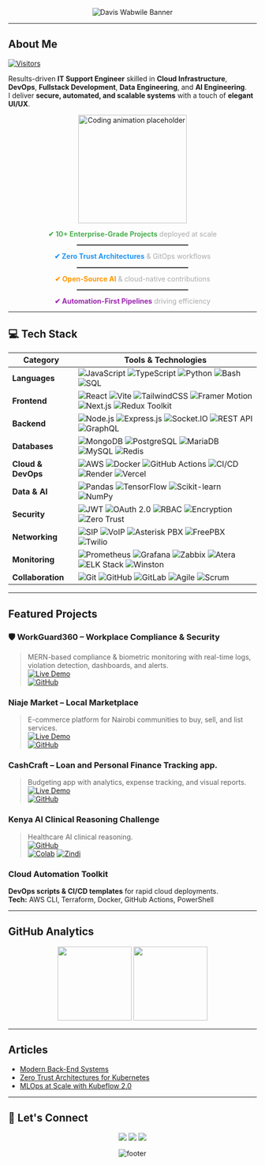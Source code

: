 <!-- Header Banner -->
<p align="center">
  <img src="https://capsule-render.vercel.app/api?type=waving&color=0:ff6ec4,100:7873f5&height=200&section=header&text=Davis%20Wabwile&fontSize=60&fontAlignY=35&animation=fadeIn&fontColor=ffffff&fontAlign=50&desc=Cloud%20%26%20DevOps%20Engineer%20•%20Fullstack%20Developer%20•%20IT%20%26%20Cybersecurity%20Specialist&descSize=18&descAlignY=55" alt="Davis Wabwile Banner" />
</p>


---

## About Me
[![Visitors](https://komarev.com/ghpvc/?username=Alphadavethedon&label=Profile%20Views&color=0e75b6&style=flat)](https://github.com/Alphadavethedon)  

Results-driven **IT Support Engineer** skilled in **Cloud Infrastructure**, **DevOps**, **Fullstack Development**, **Data Engineering**, and **AI Engineering**.  
I deliver **secure, automated, and scalable systems** with a touch of **elegant UI/UX**.

<div align="center">
  <img src="https://raw.githubusercontent.com/iampavangandhi/iampavangandhi/master/gifs/coder.gif" width="220" alt="Coding animation placeholder" />
</div>


<div align="center" style="line-height:1.1;">
  <p><strong style="color:#4CAF50;">✔ 10+ Enterprise-Grade Projects</strong> <span style="color:#aaa;">deployed at scale</span></p>
  <hr style="width:45%;border:0;border-top:1px solid #444;margin:2px 0;">
  <p><strong style="color:#2196F3;">✔ Zero Trust Architectures</strong> <span style="color:#aaa;">& GitOps workflows</span></p>
  <hr style="width:45%;border:0;border-top:1px solid #444;margin:2px 0;">
  <p><strong style="color:#FF9800;">✔ Open-Source AI</strong> <span style="color:#aaa;">& cloud-native contributions</span></p>
  <hr style="width:45%;border:0;border-top:1px solid #444;margin:2px 0;">
  <p><strong style="color:#9C27B0;">✔ Automation-First Pipelines</strong> <span style="color:#aaa;">driving efficiency</span></p>
</div>

---

## 💻 Tech Stack

| **Category** | **Tools & Technologies** |
|--------------|--------------------------|
| **Languages** | ![JavaScript](https://img.shields.io/badge/-JavaScript-F7DF1E?logo=javascript&logoColor=000) ![TypeScript](https://img.shields.io/badge/-TypeScript-3178C6?logo=typescript&logoColor=fff) ![Python](https://img.shields.io/badge/-Python-3776AB?logo=python&logoColor=fff) ![Bash](https://img.shields.io/badge/-Bash-4EAA25?logo=gnubash&logoColor=fff) ![SQL](https://img.shields.io/badge/-SQL-4479A1?logo=mysql&logoColor=fff) |
| **Frontend** | ![React](https://img.shields.io/badge/-React-61DAFB?logo=react&logoColor=000) ![Vite](https://img.shields.io/badge/-Vite-646CFF?logo=vite&logoColor=fff) ![TailwindCSS](https://img.shields.io/badge/-TailwindCSS-06B6D4?logo=tailwindcss&logoColor=fff) ![Framer Motion](https://img.shields.io/badge/-Framer%20Motion-0055FF?logo=framer&logoColor=fff) ![Next.js](https://img.shields.io/badge/-Next.js-000?logo=next.js&logoColor=fff) ![Redux Toolkit](https://img.shields.io/badge/-Redux%20Toolkit-764ABC?logo=redux&logoColor=fff) |
| **Backend** | ![Node.js](https://img.shields.io/badge/-Node.js-339933?logo=node.js&logoColor=fff) ![Express.js](https://img.shields.io/badge/-Express.js-000?logo=express&logoColor=fff) ![Socket.IO](https://img.shields.io/badge/-Socket.IO-010101?logo=socket.io&logoColor=fff) ![REST API](https://img.shields.io/badge/-REST-02569B?logo=swagger&logoColor=fff) ![GraphQL](https://img.shields.io/badge/-GraphQL-E10098?logo=graphql&logoColor=fff) |
| **Databases** | ![MongoDB](https://img.shields.io/badge/-MongoDB-47A248?logo=mongodb&logoColor=fff) ![PostgreSQL](https://img.shields.io/badge/-PostgreSQL-4169E1?logo=postgresql&logoColor=fff) ![MariaDB](https://img.shields.io/badge/-MariaDB-003545?logo=mariadb&logoColor=fff) ![MySQL](https://img.shields.io/badge/-MySQL-4479A1?logo=mysql&logoColor=fff) ![Redis](https://img.shields.io/badge/-Redis-DC382D?logo=redis&logoColor=fff) |
| **Cloud & DevOps** | ![AWS](https://img.shields.io/badge/-AWS-232F3E?logo=amazon-aws&logoColor=ff9900) ![Docker](https://img.shields.io/badge/-Docker-2496ED?logo=docker&logoColor=fff) ![GitHub Actions](https://img.shields.io/badge/-GitHub%20Actions-2088FF?logo=github-actions&logoColor=fff) ![CI/CD](https://img.shields.io/badge/-CI/CD-000?logo=gitlab&logoColor=fff) ![Render](https://img.shields.io/badge/-Render-000?logo=render&logoColor=fff) ![Vercel](https://img.shields.io/badge/-Vercel-000?logo=vercel&logoColor=fff) |
| **Data & AI** | ![Pandas](https://img.shields.io/badge/-Pandas-150458?logo=pandas&logoColor=fff) ![TensorFlow](https://img.shields.io/badge/-TensorFlow-FF6F00?logo=tensorflow&logoColor=fff) ![Scikit-learn](https://img.shields.io/badge/-Scikit--learn-F7931E?logo=scikit-learn&logoColor=fff) ![NumPy](https://img.shields.io/badge/-NumPy-013243?logo=numpy&logoColor=fff) |
| **Security** | ![JWT](https://img.shields.io/badge/-JWT-000?logo=jsonwebtokens&logoColor=fff) ![OAuth 2.0](https://img.shields.io/badge/-OAuth2-3E8EDE?logo=openid&logoColor=fff) ![RBAC](https://img.shields.io/badge/-RBAC-4B5563?logoColor=fff) ![Encryption](https://img.shields.io/badge/-Encryption-4B5563?logo=letsencrypt&logoColor=fff) ![Zero Trust](https://img.shields.io/badge/-Zero%20Trust-FF0000?logoColor=fff) |
| **Networking** | ![SIP](https://img.shields.io/badge/-SIP-00A4EF?logoColor=fff) ![VoIP](https://img.shields.io/badge/-VoIP-1E90FF?logoColor=fff) ![Asterisk PBX](https://img.shields.io/badge/-Asterisk%20PBX-F68A1E?logo=asterisk&logoColor=fff) ![FreePBX](https://img.shields.io/badge/-FreePBX-009688?logoColor=fff) ![Twilio](https://img.shields.io/badge/-Twilio-F22F46?logo=twilio&logoColor=fff) |
| **Monitoring** | ![Prometheus](https://img.shields.io/badge/-Prometheus-E6522C?logo=prometheus&logoColor=fff) ![Grafana](https://img.shields.io/badge/-Grafana-F46800?logo=grafana&logoColor=fff) ![Zabbix](https://img.shields.io/badge/-Zabbix-CC0000?logo=zabbix&logoColor=fff) ![Atera](https://img.shields.io/badge/-Atera-00ADEF?logoColor=fff) ![ELK Stack](https://img.shields.io/badge/-ELK%20Stack-005571?logo=elasticstack&logoColor=fff) ![Winston](https://img.shields.io/badge/-Winston%20Logger-000?logo=nodedotjs&logoColor=fff) |
| **Collaboration** | ![Git](https://img.shields.io/badge/-Git-F05032?logo=git&logoColor=fff) ![GitHub](https://img.shields.io/badge/-GitHub-181717?logo=github&logoColor=fff) ![GitLab](https://img.shields.io/badge/-GitLab-FC6D26?logo=gitlab&logoColor=fff) ![Agile](https://img.shields.io/badge/-Agile-009688?logo=scrumalliance&logoColor=fff) ![Scrum](https://img.shields.io/badge/-Scrum-7952B3?logoColor=fff) |


---

## Featured Projects
### 🛡 WorkGuard360 – Workplace Compliance & Security
> MERN-based compliance & biometric monitoring with real-time logs, violation detection, dashboards, and alerts.  
[![Live Demo](https://img.shields.io/badge/Live_Demo-Click-brightgreen?style=for-the-badge)](https://workguard360.vercel.app)  
[![GitHub](https://img.shields.io/badge/Source_Code-GitHub-black?style=for-the-badge&logo=github)](https://github.com/Alphadavethedon/Workguard360)

###  Niaje Market – Local Marketplace
> E-commerce platform for Nairobi communities to buy, sell, and list services.  
[![Live Demo](https://img.shields.io/badge/Live_Demo-Click-brightgreen?style=for-the-badge)](https://niajemarket.netlify.app)  
[![GitHub](https://img.shields.io/badge/Source_Code-GitHub-black?style=for-the-badge&logo=github)](https://github.com/Alphadavethedon/Niaje-Market-Frontend-)

###  CashCraft – Loan and Personal Finance Tracking app.
> Budgeting app with analytics, expense tracking, and visual reports.  
[![Live Demo](https://img.shields.io/badge/Live_Demo-Click-brightgreen?style=for-the-badge)](https://cashcraftapp.netlify.app)  
[![GitHub](https://img.shields.io/badge/Source_Code-GitHub-black?style=for-the-badge&logo=github)](https://github.com/Alphadavethedon/CASH-CRAFT-FRONTEND)

###  Kenya AI Clinical Reasoning Challenge
> Healthcare AI clinical reasoning.  
[![GitHub](https://img.shields.io/badge/Source_Code-GitHub-black?style=for-the-badge&logo=github)](https://github.com/Alphadavethedon/kenya-clinical-reasoning-challenge)  
[![Colab](https://img.shields.io/badge/Open_in-Colab-F9AB00?logo=google-colab)](https://colab.research.google.com/drive/1w4WfgLFlHjdQCGI5he4jTTUKGwG-Dh_e) [![Zindi](https://img.shields.io/badge/Zindi-Certificate-8A2BE2)](https://zindi.africa/users/DonDave/competitions/certificate)

###  Cloud Automation Toolkit
**DevOps scripts & CI/CD templates** for rapid cloud deployments.  
**Tech:** AWS CLI, Terraform, Docker, GitHub Actions, PowerShell  

---

## GitHub Analytics
<p align="center">
  <img src="https://github-readme-stats.vercel.app/api?username=Alphadavethedon&show_icons=true&theme=transparent&hide_border=true" height="150"/>
  <img src="https://streak-stats.demolab.com?user=Alphadavethedon&theme=transparent&hide_border=true" height="150"/>
</p>

---

## Articles
- [Modern Back-End Systems](https://medium.com/@davewabwile/mastering-modern-backend-systems-a-practical-guide-to-apis-architecture-and-scalability-02f6501f7792)  
- [Zero Trust Architectures for Kubernetes](https://medium.com/@davewabwile)  
- [MLOps at Scale with Kubeflow 2.0](https://medium.com/@davewabwile)  

---

## 🤝 Let's Connect
<p align="center">
  <a href="https://www.linkedin.com/in/davis-wabwile/" target="_blank"><img src="https://img.shields.io/badge/LinkedIn-0077B5?style=for-the-badge&logo=linkedin&logoColor=white"/></a>
  <a href="mailto:daviswabwile@gmail.com" target="_blank"><img src="https://img.shields.io/badge/Email-D14836?style=for-the-badge&logo=gmail&logoColor=white"/></a>
  <a href="https://davisportfolio.vercel.app" target="_blank"><img src="https://img.shields.io/badge/Portfolio-000000?style=for-the-badge&logo=About.me&logoColor=white"/></a>
</p>

<!-- Footer Banner -->
<p align="center">
  <img src="https://capsule-render.vercel.app/api?type=waving&color=gradient&height=100&section=footer" alt="footer" />
</p>
